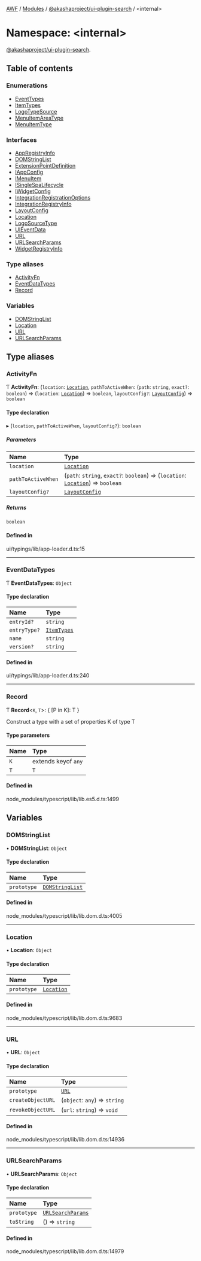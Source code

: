 [AWF](../README.md) / [Modules](../modules.md) / [@akashaproject/ui-plugin-search](akashaproject_ui_plugin_search.md) / <internal\>

# Namespace: <internal\>

[@akashaproject/ui-plugin-search](akashaproject_ui_plugin_search.md).<internal>

## Table of contents

### Enumerations

- [EventTypes](../enums/akashaproject_ui_plugin_search._internal_.EventTypes.md)
- [ItemTypes](../enums/akashaproject_ui_plugin_search._internal_.ItemTypes.md)
- [LogoTypeSource](../enums/akashaproject_ui_plugin_search._internal_.LogoTypeSource.md)
- [MenuItemAreaType](../enums/akashaproject_ui_plugin_search._internal_.MenuItemAreaType.md)
- [MenuItemType](../enums/akashaproject_ui_plugin_search._internal_.MenuItemType.md)

### Interfaces

- [AppRegistryInfo](../interfaces/akashaproject_ui_plugin_search._internal_.AppRegistryInfo.md)
- [DOMStringList](../interfaces/akashaproject_ui_plugin_search._internal_.DOMStringList.md)
- [ExtensionPointDefinition](../interfaces/akashaproject_ui_plugin_search._internal_.ExtensionPointDefinition.md)
- [IAppConfig](../interfaces/akashaproject_ui_plugin_search._internal_.IAppConfig.md)
- [IMenuItem](../interfaces/akashaproject_ui_plugin_search._internal_.IMenuItem.md)
- [ISingleSpaLifecycle](../interfaces/akashaproject_ui_plugin_search._internal_.ISingleSpaLifecycle.md)
- [IWidgetConfig](../interfaces/akashaproject_ui_plugin_search._internal_.IWidgetConfig.md)
- [IntegrationRegistrationOptions](../interfaces/akashaproject_ui_plugin_search._internal_.IntegrationRegistrationOptions.md)
- [IntegrationRegistryInfo](../interfaces/akashaproject_ui_plugin_search._internal_.IntegrationRegistryInfo.md)
- [LayoutConfig](../interfaces/akashaproject_ui_plugin_search._internal_.LayoutConfig.md)
- [Location](../interfaces/akashaproject_ui_plugin_search._internal_.Location.md)
- [LogoSourceType](../interfaces/akashaproject_ui_plugin_search._internal_.LogoSourceType.md)
- [UIEventData](../interfaces/akashaproject_ui_plugin_search._internal_.UIEventData.md)
- [URL](../interfaces/akashaproject_ui_plugin_search._internal_.URL.md)
- [URLSearchParams](../interfaces/akashaproject_ui_plugin_search._internal_.URLSearchParams.md)
- [WidgetRegistryInfo](../interfaces/akashaproject_ui_plugin_search._internal_.WidgetRegistryInfo.md)

### Type aliases

- [ActivityFn](akashaproject_ui_plugin_search._internal_.md#activityfn)
- [EventDataTypes](akashaproject_ui_plugin_search._internal_.md#eventdatatypes)
- [Record](akashaproject_ui_plugin_search._internal_.md#record)

### Variables

- [DOMStringList](akashaproject_ui_plugin_search._internal_.md#domstringlist)
- [Location](akashaproject_ui_plugin_search._internal_.md#location)
- [URL](akashaproject_ui_plugin_search._internal_.md#url)
- [URLSearchParams](akashaproject_ui_plugin_search._internal_.md#urlsearchparams)

## Type aliases

### ActivityFn

Ƭ **ActivityFn**: (`location`: [`Location`](akashaproject_ui_plugin_search._internal_.md#location), `pathToActiveWhen`: (`path`: `string`, `exact?`: `boolean`) => (`location`: [`Location`](akashaproject_ui_plugin_search._internal_.md#location)) => `boolean`, `layoutConfig?`: [`LayoutConfig`](../interfaces/akashaproject_ui_plugin_search._internal_.LayoutConfig.md)) => `boolean`

#### Type declaration

▸ (`location`, `pathToActiveWhen`, `layoutConfig?`): `boolean`

##### Parameters

| Name | Type |
| :------ | :------ |
| `location` | [`Location`](akashaproject_ui_plugin_search._internal_.md#location) |
| `pathToActiveWhen` | (`path`: `string`, `exact?`: `boolean`) => (`location`: [`Location`](akashaproject_ui_plugin_search._internal_.md#location)) => `boolean` |
| `layoutConfig?` | [`LayoutConfig`](../interfaces/akashaproject_ui_plugin_search._internal_.LayoutConfig.md) |

##### Returns

`boolean`

#### Defined in

ui/typings/lib/app-loader.d.ts:15

___

### EventDataTypes

Ƭ **EventDataTypes**: `Object`

#### Type declaration

| Name | Type |
| :------ | :------ |
| `entryId?` | `string` |
| `entryType?` | [`ItemTypes`](../enums/akashaproject_ui_plugin_search._internal_.ItemTypes.md) |
| `name` | `string` |
| `version?` | `string` |

#### Defined in

ui/typings/lib/app-loader.d.ts:240

___

### Record

Ƭ **Record**<`K`, `T`\>: { [P in K]: T }

Construct a type with a set of properties K of type T

#### Type parameters

| Name | Type |
| :------ | :------ |
| `K` | extends keyof `any` |
| `T` | `T` |

#### Defined in

node_modules/typescript/lib/lib.es5.d.ts:1499

## Variables

### DOMStringList

• **DOMStringList**: `Object`

#### Type declaration

| Name | Type |
| :------ | :------ |
| `prototype` | [`DOMStringList`](akashaproject_ui_plugin_search._internal_.md#domstringlist) |

#### Defined in

node_modules/typescript/lib/lib.dom.d.ts:4005

___

### Location

• **Location**: `Object`

#### Type declaration

| Name | Type |
| :------ | :------ |
| `prototype` | [`Location`](akashaproject_ui_plugin_search._internal_.md#location) |

#### Defined in

node_modules/typescript/lib/lib.dom.d.ts:9683

___

### URL

• **URL**: `Object`

#### Type declaration

| Name | Type |
| :------ | :------ |
| `prototype` | [`URL`](akashaproject_ui_plugin_search._internal_.md#url) |
| `createObjectURL` | (`object`: `any`) => `string` |
| `revokeObjectURL` | (`url`: `string`) => `void` |

#### Defined in

node_modules/typescript/lib/lib.dom.d.ts:14936

___

### URLSearchParams

• **URLSearchParams**: `Object`

#### Type declaration

| Name | Type |
| :------ | :------ |
| `prototype` | [`URLSearchParams`](akashaproject_ui_plugin_search._internal_.md#urlsearchparams) |
| `toString` | () => `string` |

#### Defined in

node_modules/typescript/lib/lib.dom.d.ts:14979
